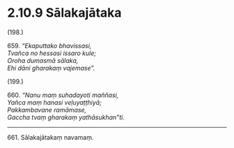 

# 2.10.9 Sālakajātaka




(198.)

659\. _“Ekaputtako bhavissasi,_  
_Tvañca no hessasi issaro kule;_  
_Oroha dumasmā sālaka,_  
_Ehi dāni gharakaṃ vajemase”._  


(199.)

660\. _“Nanu maṃ suhadayoti maññasi,_  
_Yañca maṃ hanasi veḷuyaṭṭhiyā;_  
_Pakkambavane ramāmase,_  
_Gaccha tvaṃ gharakaṃ yathāsukhan”ti._  


---

661\. Sālakajātakaṃ navamaṃ.





